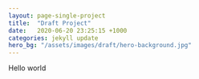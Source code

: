 ```yaml
---
layout: page-single-project
title:  "Draft Project"
date:   2020-06-20 23:25:15 +1000
categories: jekyll update
hero_bg: "/assets/images/draft/hero-background.jpg"
---
```

Hello world
